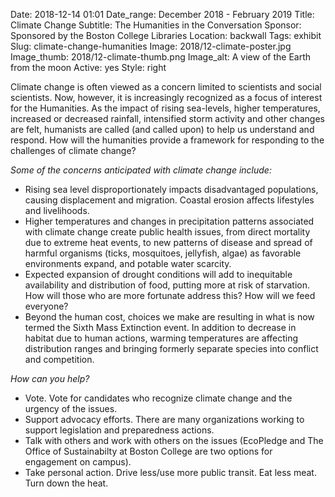 Date: 2018-12-14 01:01 
Date_range: December 2018 - February 2019
Title: Climate Change
Subtitle: The Humanities in the Conversation
Sponsor: Sponsored by the Boston College Libraries
Location: backwall
Tags: exhibit
Slug: climate-change-humanities
Image: 2018/12-climate-poster.jpg
Image_thumb: 2018/12-climate-thumb.png
Image_alt: A view of the Earth from the moon
Active: yes
Style: right

Climate change is often viewed as a concern limited to scientists and social scientists.  Now, however, it is increasingly recognized as a focus of interest for the Humanities.  As the impact of rising sea-levels, higher temperatures, increased or decreased rainfall, intensified storm activity and other changes are felt, humanists are called (and called upon) to help us understand and respond. How will the humanities provide a framework for responding to the challenges of climate change?

<em>Some of the concerns anticipated with climate change include:</em>
<ul>
<li>Rising sea level disproportionately impacts disadvantaged populations, causing displacement and migration.  Coastal erosion affects lifestyles and livelihoods.</li>

<li>Higher temperatures and changes in precipitation patterns associated with climate change create public health issues, from direct mortality due to extreme heat events, to new patterns of disease and spread of harmful organisms (ticks, mosquitoes, jellyfish, algae) as favorable environments expand, and potable water scarcity.</li>

<li>Expected expansion of drought conditions will add to inequitable availability and distribution of food, putting more at risk of starvation.  How will those who are more fortunate address this? How will we feed everyone?</li>

<li>Beyond the human cost, choices we make are resulting in what is now termed the Sixth Mass Extinction event.  In addition to decrease in habitat due to human actions, warming temperatures are affecting distribution ranges and bringing formerly separate species into conflict and competition. </li>

</ul>

<em>How can you help?</em>

<ul>
<li>Vote.  Vote for candidates who recognize climate change and the urgency of the issues.</li>
<li>Support advocacy efforts.  There are many organizations working to support legislation and preparedness actions.</li>
<li>Talk with others and work with others on the issues (EcoPledge and The Office of Sustainabilty at Boston College are two options for engagement on campus).</li>
<li>Take personal action.  Drive less/use more public transit.  Eat less meat.  Turn down the heat. </li>
</ul>
